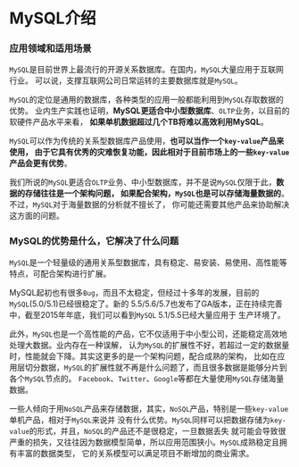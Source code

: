 MySQL介绍
============================================================
### 应用领域和适用场景
`MySQL`是目前世界上最流行的开源关系数据库。在国内，`MySQL`大量应用于互联网行业。
可以说，支撑互联网公司日常运转的主要数据库就是`MySQL`。

`MySQL`的定位是通用的数据库，各种类型的应用一般都能利用到`MySQL`存取数据的优势。
业内生产实践也证明，**MySQL更适合中小型数据库**、`OLTP`业务，以目前的软硬件产品水平来看，
**如果单机数据超过几个TB将难以高效利用MySQL**。

`MySQL`可以作为传统的关系型数据库产品使用，**也可以当作一个`key-value`产品来使用，
由于它具有优秀的灾难恢复功能，因此相对于目前市场上的一些`key-value`产品会更有优势**。

我们所说的`MySQL`更适合`OLTP`业务、中小型数据库，并不是说`MySQL`仅限于此，**数据的存储往往是一个架构问题，
如果配合架构，`MySQL`也是可以存储海量数据的**。不过，`MySQL`对于海量数据的分析就不擅长了，
你可能还需要其他产品来协助解决这方面的问题。

### MySQL的优势是什么，它解决了什么问题
`MySQL`是一个轻量级的通用关系型数据库，具有稳定、易安装、易使用、高性能等特点，可配合架构进行扩展。

MySQL起初也有很多`Bug`，而且不太稳定，但经过十多年的发展，目前的`MySQL`(5.0/5.1)已经很稳定了。新的
5.5/5.6/5.7也发布了GA版本，正在持续完善中，截至2015年年底，我们可以看到`MySQL` 5.1/5.5已经大量应用于
生产环境了。

此外，`MySQL`也是一个高性能的产品，它不仅适用于中小型公司，还能稳定高效地处理大数据。业内存在一种误解，
认为`MySQL`的扩展性不好，若超过一定的数据量时，性能就会下降。其实这更多的是一个架构问题，配合成熟的架构，
比如在应用层切分数据，`MySQL`的扩展性就不再是什么问题了，而且很多数据是能够分片到各个`MySQL`节点的。
`Facebook`、`Twitter`、`Google`等都在大量使用`MySQL`存储海量数据。

一些人倾向于用`NoSQL`产品来存储数据，其实，`NoSQL`产品，特别是一些`key-value`单机产品，相对于`MySQL`来说并
没有什么优势。`MySQL`同样可以把数据存储为`key-value`的形式，并且，`NoSQL`的产品还不是很稳定，一旦数据丢失
就可能会导致很严重的损失，又往往因为数据模型简单，所以应用范围狭小。`MySQL`成熟稳定且拥有丰富的数据类型，
它的关系模型可以满足项目不断增加的商业需求。




